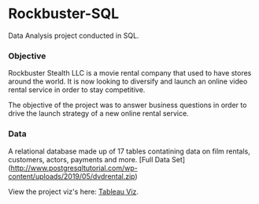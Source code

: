 # Rockbuster-SQL
  Data Analysis project conducted in SQL.
 
 ### Objective
  Rockbuster Stealth LLC is a movie rental company that used to have stores around the world.  It is now looking to diversify and launch an online video rental service in order to stay competitive. 
 
 The objective of the project was to answer business questions in order to drive the launch strategy of a new online rental service.
 
 ### Data
 A relational database made up of 17 tables contatining data on film rentals, customers, actors, payments and more.
 [Full Data Set] (http://www.postgresqltutorial.com/wp-content/uploads/2019/05/dvdrental.zip)

View the project viz's here: [Tableau Viz](https://public.tableau.com/app/profile/ruth5282/viz/RockbusterVizs/RockbusterStealthVizs).
